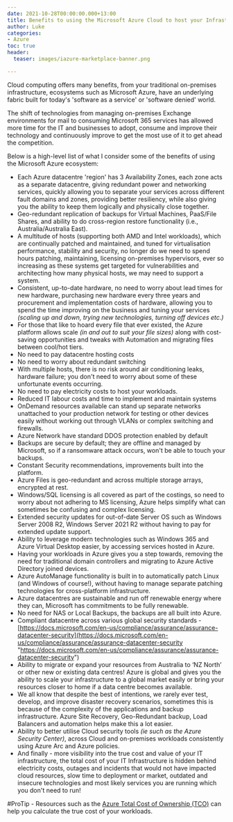 ```yaml
---
date: 2021-10-28T00:00:00.000+13:00
title: Benefits to using the Microsoft Azure Cloud to host your Infrastructure
author: Luke
categories:
- Azure
toc: true
header:
  teaser: images/iazure-marketplace-banner.png

---
```

Cloud computing offers many benefits, from your traditional on-premises infrastructure, ecosystems such as Microsoft Azure, have an underlying fabric built for today's 'software as a service' or 'software denied' world.

The shift of technologies from managing on-premises Exchange environments for mail to consuming Microsoft 365 services has allowed more time for the IT and businesses to adopt, consume and improve their technology and continuously improve to get the most use of it to get ahead the competition.

Below is a high-level list of what I consider some of the benefits of using the Microsoft Azure ecosystem:

* Each Azure datacentre 'region' has 3 Availability Zones, each zone acts as a separate datacentre, giving redundant power and networking services, quickly allowing you to separate your services across different fault domains and zones, providing better resiliency, while also giving you the ability to keep them logically and physically close together.
* Geo-redundant replication of backups for Virtual Machines, PaaS/File Shares, and ability to do cross-region restore functionality (i.e., Australia/Australia East).
* A multitude of hosts (supporting both AMD and Intel workloads), which are continually patched and maintained, and tuned for virtualisation performance, stability and security, no longer do we need to spend hours patching, maintaining, licensing on-premises hypervisors, ever so increasing as these systems get targeted for vulnerabilities and architecting how many physical hosts, we may need to support a system.
* Consistent, up-to-date hardware, no need to worry about lead times for new hardware, purchasing new hardware every three years and procurement and implementation costs of hardware, allowing you to spend the time improving on the business and tuning your services _(scaling up and down, trying new technologies, turning off devices etc.)_
* For those that like to hoard every file that ever existed, the Azure platform allows scale _(in and out to suit your file sizes)_ along with cost-saving opportunities and tweaks with Automation and migrating files between cool/hot tiers.
* No need to pay datacentre hosting costs
* No need to worry about redundant switching
* With multiple hosts, there is no risk around air conditioning leaks, hardware failure; you don't need to worry about some of these unfortunate events occurring.
* No need to pay electricity costs to host your workloads.
* Reduced IT labour costs and time to implement and maintain systems
* OnDemand resources available can stand up separate networks unattached to your production network for testing or other devices easily without working out through VLANs or complex switching and firewalls.
* Azure Network have standard DDOS protection enabled by default
* Backups are secure by default; they are offline and managed by Microsoft, so if a ransomware attack occurs, won't be able to touch your backups.
* Constant Security recommendations, improvements built into the platform.
* Azure Files is geo-redundant and across multiple storage arrays, encrypted at rest.
* Windows/SQL licensing is all covered as part of the costings, so need to worry about not adhering to MS licensing, Azure helps simplify what can sometimes be confusing and complex licensing.
* Extended security updates for out-of-date Server OS such as Windows Server 2008 R2, Windows Server 2021 R2 without having to pay for extended update support.
* Ability to leverage modern technologies such as Windows 365 and Azure Virtual Desktop easier, by accessing services hosted in Azure.
* Having your workloads in Azure gives you a step towards, removing the need for traditional domain controllers and migrating to Azure Active Directory joined devices.
* Azure AutoManage functionality is built in to automatically patch Linux (and Windows of course!), without having to manage separate patching technologies for cross-platform infrastructure.
* Azure datacentres are sustainable and run off renewable energy where they can, Microsoft has commitments to be fully renewable.
* No need for NAS or Local Backups, the backups are all built into Azure.
* Compliant datacentre across various global security standards - [https://docs.microsoft.com/en-us/compliance/assurance/assurance-datacenter-security](https://docs.microsoft.com/en-us/compliance/assurance/assurance-datacenter-security "https://docs.microsoft.com/en-us/compliance/assurance/assurance-datacenter-security")
* Ability to migrate or expand your resources from Australia to ‘NZ North’ or other new or existing data centres! Azure is global and gives you the ability to scale your infrastructure to a global market easily or bring your resources closer to home if a data centre becomes available.
* We all know that despite the best of intentions, we rarely ever test, develop, and improve disaster recovery scenarios, sometimes this is because of the complexity of the applications and backup infrastructure. Azure Site Recovery, Geo-Redundant backup, Load Balancers and automation helps make this a lot easier.
* Ability to better utilise Cloud security tools _(ie such as the Azure Security Center)_, across Cloud and on-premises workloads consistently using Azure Arc and Azure policies.
* And finally - more visibility into the true cost and value of your IT infrastructure, the total cost of your IT Infrastructure is hidden behind electricity costs, outages and incidents that would not have impacted cloud resources, slow time to deployment or market, outdated and insecure technologies and most likely services you are running which you don't need to run!

\#ProTip - Resources such as the [Azure Total Cost of Ownership (TCO)](https://azure.microsoft.com/en-us/pricing/tco/calculator/ "Total Cost of Ownership (TCO) Calculator") can help you calculate the true cost of your workloads.